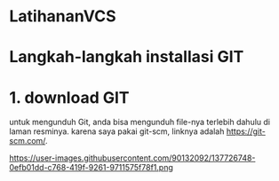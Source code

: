 # LatihananVCS
# Langkah-langkah installasi GIT
# 1. download GIT 
untuk mengunduh Git, anda bisa mengunduh file-nya terlebih dahulu di laman resminya. karena saya pakai git-scm, linknya adalah https://git-scm.com/.

https://user-images.githubusercontent.com/90132092/137726748-0efb01dd-c768-419f-9261-9711575f78f1.png
